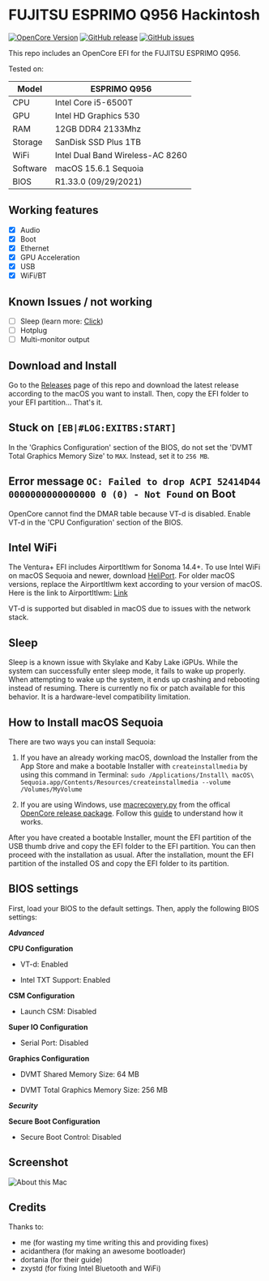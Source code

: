 # FUJITSU ESPRIMO Q956 Hackintosh

[![OpenCore Version](https://img.shields.io/badge/OpenCore-1.0.5-green.svg)](https://github.com/SkyrilHD/FUJITSU-ESPRIMO-Q956-Hackintosh)
[![GitHub release](https://img.shields.io/github/tag/SkyrilHD/FUJITSU-ESPRIMO-Q956-Hackintosh.svg)](https://github.com/SkyrilHD/FUJITSU-ESPRIMO-Q956-Hackintosh/releases/)
[![GitHub issues](https://img.shields.io/github/issues/SkyrilHD/FUJITSU-ESPRIMO-Q956-Hackintosh.svg)](https://github.com/SkyrilHD/FUJITSU-ESPRIMO-Q956-Hackintosh/issues/)

This repo includes an OpenCore EFI for the FUJITSU ESPRIMO Q956.

Tested on:

Model | ESPRIMO Q956
------------- | ---------------
CPU | Intel Core i5-6500T
GPU | Intel HD Graphics 530
RAM | 12GB DDR4 2133Mhz
Storage | SanDisk SSD Plus 1TB
WiFi | Intel Dual Band Wireless-AC 8260
Software | macOS 15.6.1 Sequoia
BIOS | R1.33.0 (09/29/2021)

## Working features

- [x] Audio
- [x] Boot
- [x] Ethernet
- [x] GPU Acceleration
- [x] USB
- [x] WiFi/BT

## Known Issues / not working

- [ ] Sleep (learn more: [Click](#sleep))
- [ ] Hotplug
- [ ] Multi-monitor output

## Download and Install

Go to the [Releases](https://github.com/SkyrilHD/FUJITSU-ESPRIMO-Q956-Hackintosh/releases/) page of this repo and download the latest release according to the macOS you want to install. Then, copy the EFI folder to your EFI partition... That's it.

## Stuck on `[EB|#LOG:EXITBS:START]`

In the 'Graphics Configuration' section of the BIOS, do not set the 'DVMT Total Graphics Memory Size' to `MAX`. Instead, set it to `256 MB`.

## Error message `OC: Failed to drop ACPI 52414D44 0000000000000000 0 (0) - Not Found` on Boot

OpenCore cannot find the DMAR table because VT-d is disabled. Enable VT-d in the 'CPU Configuration' section of the BIOS.

## Intel WiFi

The Ventura+ EFI includes AirportItlwm for Sonoma 14.4+. To use Intel WiFi on macOS Sequoia and newer, download [HeliPort](https://github.com/OpenIntelWireless/HeliPort/releases). For older macOS versions, replace the AirportItlwm kext according to your version of macOS. Here is the link to AirportItlwm: [Link](https://github.com/OpenIntelWireless/itlwm/releases)

VT-d is supported but disabled in macOS due to issues with the network stack.

## Sleep

Sleep is a known issue with Skylake and Kaby Lake iGPUs. While the system can successfully enter sleep mode, it fails to wake up properly. When attempting to wake up the system, it ends up crashing and rebooting instead of resuming. There is currently no fix or patch available for this behavior. It is a hardware-level compatibility limitation.

## How to Install macOS Sequoia

There are two ways you can install Sequoia:

1. If you have an already working macOS, download the Installer from the App Store and make a bootable Installer with `createinstallmedia` by using this command in Terminal: `sudo /Applications/Install\ macOS\ Sequoia.app/Contents/Resources/createinstallmedia --volume /Volumes/MyVolume`

2. If you are using Windows, use [macrecovery.py](https://github.com/acidanthera/OpenCorePkg/tree/master/Utilities/macrecovery) from the offical [OpenCore release package](https://github.com/acidanthera/OpenCorePkg/releases/). Follow this [guide](https://dortania.github.io/OpenCore-Install-Guide/installer-guide/windows-install.html) to understand how it works.

After you have created a bootable Installer, mount the EFI partition of the USB thumb drive and copy the EFI folder to the EFI partition. You can then proceed with the installation as usual. After the installation, mount the EFI partition of the installed OS and copy the EFI folder to its partition.

## BIOS settings

First, load your BIOS to the default settings. Then, apply the following BIOS settings:

***Advanced***

**CPU Configuration**

* VT-d: Enabled

* Intel TXT Support: Enabled

**CSM Configuration**

* Launch CSM: Disabled

**Super IO Configuration**

* Serial Port: Disabled

**Graphics Configuration**

* DVMT Shared Memory Size: 64 MB

* DVMT Total Graphics Memory Size: 256 MB

***Security***

**Secure Boot Configuration**

* Secure Boot Control: Disabled

## Screenshot

![About this Mac](https://github.com/user-attachments/assets/e13ac398-d0cf-4fdd-afc9-d81142357620)

## Credits

Thanks to:

- me (for wasting my time writing this and providing fixes)
- acidanthera (for making an awesome bootloader)
- dortania (for their guide)
- zxystd (for fixing Intel Bluetooth and WiFi)
